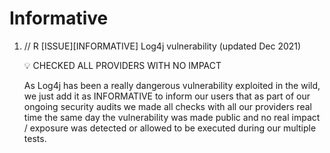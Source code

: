 # Informative

1. // R [ISSUE][INFORMATIVE] Log4j vulnerability (updated Dec 2021)
    <aside>
    💡 CHECKED ALL PROVIDERS WITH NO IMPACT
    
    </aside>
    
    As Log4j has been a really dangerous vulnerability exploited in the wild, we just add it as INFORMATIVE to inform our users that as part of our ongoing security audits we made all checks with all our providers real time the same day the vulnerability was made public and no real impact / exposure was detected or allowed to be executed during our multiple tests.